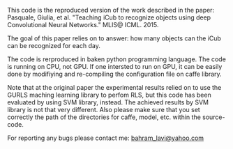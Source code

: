 This code is the reproduced version of the work described in the paper:
Pasquale, Giulia, et al. "Teaching iCub to recognize objects using deep Convolutional Neural Networks." MLIS@ ICML. 2015.

The goal of this paper relies on to answer: how many objects can the iCub can be recognized for each day. 

The code is rerproduced in baken python programming language. 
The code is running on CPU, not GPU. If one intersted to run on GPU, it can be easily done by modifiying and re-compiling the configuration file on caffe library.

Note that at the original paper the experimental results relied on to use the GURLS maching learning library to perfom RLS, but this code has been evaluated by using SVM library, instead. The achieved results by SVM library is not that very different. Also please make sure that you set correctly the path of the directories for caffe, model, etc. within the source-code.  

For reporting any bugs please contact me: bahram_lavi@yahoo.com

